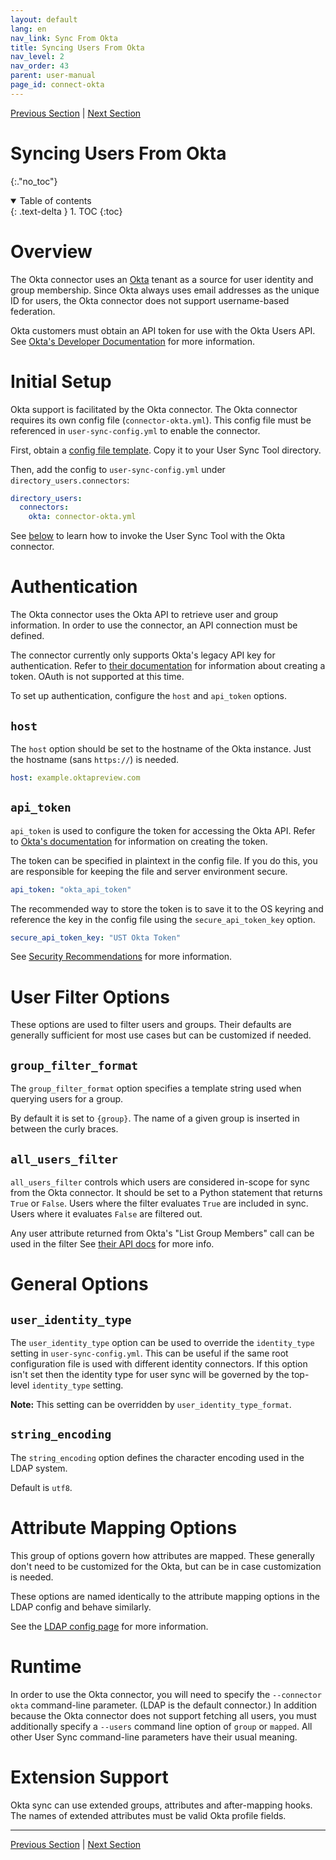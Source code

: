 ```yaml
---
layout: default
lang: en
nav_link: Sync From Okta
title: Syncing Users From Okta
nav_level: 2
nav_order: 43
parent: user-manual
page_id: connect-okta
---
```


[Previous Section](connect_ldap.md)  \| [Next Section](sync_from_console.md)

# Syncing Users From Okta
{:."no_toc"}

<details open markdown="block">
  <summary>
    Table of contents
  </summary>
  {: .text-delta }
1. TOC
{:toc}
</details>

# Overview

The Okta connector uses an [Okta](https://www.okta.com) tenant as a source for user identity
and group membership.  Since Okta always uses email addresses as the unique ID for users,
the Okta connector does not support username-based federation.

Okta customers must obtain an API token for use with the Okta Users API.
See [Okta's Developer Documentation](http://developer.okta.com/docs/api/getting_started/api_test_client.html)
for more information.

# Initial Setup

Okta support is facilitated by the Okta connector. The Okta connector requires its own config
file (`connector-okta.yml`). This config file must be referenced in `user-sync-config.yml` to
enable the connector.

First, obtain a [config file template](https://github.com/adobe-apiplatform/user-sync.py/blob/v2/examples/config%20files%20-%20basic/connector-okta.yml).
Copy it to your User Sync Tool directory.

Then, add the config to `user-sync-config.yml` under `directory_users.connectors`:

```yaml
directory_users:
  connectors:
    okta: connector-okta.yml
```

See [below](#runtime) to learn how to invoke the User Sync Tool with the Okta connector.

# Authentication

The Okta connector uses the Okta API to retrieve user and group information. In order to use the
connector, an API connection must be defined.

The connector currently only supports Okta's legacy API key for authentication. Refer to
[their documentation](https://developer.okta.com/docs/guides/create-an-api-token/main/) for
information about creating a token. OAuth is not supported at this time.

To set up authentication, configure the `host` and `api_token` options.

## `host`

The `host` option should be set to the hostname of the Okta instance. Just the hostname (sans `https://`) is needed.

```yaml
host: example.oktapreview.com
```

## `api_token`

`api_token` is used to configure the token for accessing the Okta API. Refer to
[Okta's documentation](https://developer.okta.com/docs/guides/create-an-api-token/main/)
for information on creating the token.

The token can be specified in plaintext in the config file. If you do this, you are responsible
for keeping the file and server environment secure.

```yaml
api_token: "okta_api_token"
```

The recommended way to store the token is to save it to the OS keyring and reference
the key in the config file using the `secure_api_token_key` option.

```yaml
secure_api_token_key: "UST Okta Token"
```

See [Security Recommendations](security.md#secure-credential-storage) for more
information.

# User Filter Options

These options are used to filter users and groups. Their defaults are generally sufficient
for most use cases but can be customized if needed.

## `group_filter_format`

The `group_filter_format` option specifies a template string used when querying users
for a group.

By default it is set to `{group}`. The name of a given group is inserted in between
the curly braces.

## `all_users_filter`

`all_users_filter` controls which users are considered in-scope for sync from the Okta connector.
It should be set to a Python statement that returns `True` or `False`. Users where the
filter evaluates `True` are included in sync. Users where it evaluates `False` are
filtered out.

Any user attribute returned from Okta's "List Group Members" call can be used in the filter
See [their API docs](https://developer.okta.com/docs/reference/api/groups/#response-example-12)
for more info.

# General Options

## `user_identity_type`

The `user_identity_type` option can be used to override the `identity_type` setting in `user-sync-config.yml`.
This can be useful if the same root configuration file is used with different identity connectors. If this
option isn't set then the identity type for user sync will be governed by the top-level `identity_type` setting.

**Note:** This setting can be overridden by `user_identity_type_format`.

## `string_encoding`

The `string_encoding` option defines the character encoding used in the LDAP system.

Default is `utf8`.

# Attribute Mapping Options

This group of options govern how attributes are mapped. These generally don't need to be customized
for the Okta, but can be in case customization is needed.

These options are named identically to the attribute mapping options in the LDAP config
and behave similarly.

See the [LDAP config page](connect_ldap.md#attribute-mapping-options) for more information.


# Runtime

In order to use the Okta connector, you will need to specify the `--connector okta`
command-line parameter.  (LDAP is the default connector.)  In addition because the
Okta connector does not support fetching all users, you must additionally specify
a `--users` command line option of `group` or `mapped`.  All other User Sync
command-line parameters have their usual meaning.

# Extension Support

Okta sync can use extended groups, attributes and after-mapping hooks.  The names of extended attributes must be valid Okta profile fields.

---

[Previous Section](connect_ldap.md)  \| [Next Section](sync_from_console.md)
